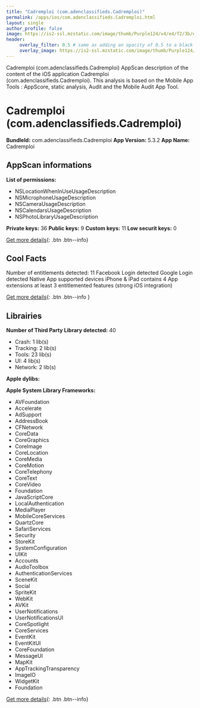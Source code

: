 ```yaml
---
title: "Cadremploi (com.adenclassifieds.Cadremploi)"
permalink: /apps/ios/com.adenclassifieds.Cadremploi.html
layout: single
author_profile: false
image: https://is2-ssl.mzstatic.com/image/thumb/Purple124/v4/e4/f2/3b/e4f23b2e-d9bc-b96b-67e4-12334bb2e836/AppIcon-0-1x_U007emarketing-0-7-0-85-220.png/512x512bb.jpg
header: 
     overlay_filter: 0.5 # same as adding an opacity of 0.5 to a black background
     overlay_image: https://is2-ssl.mzstatic.com/image/thumb/Purple124/v4/e4/f2/3b/e4f23b2e-d9bc-b96b-67e4-12334bb2e836/AppIcon-0-1x_U007emarketing-0-7-0-85-220.png/512x512bb.jpg
---
```

Cadremploi (com.adenclassifieds.Cadremploi) AppScan description of the content of the iOS application Cadremploi (com.adenclassifieds.Cadremploi). This analysis is based on the Mobile App Tools : AppScore, static analysis, Audit and the Mobile Audit App Tool.

# Cadremploi (com.adenclassifieds.Cadremploi)

**BundleId:** com.adenclassifieds.Cadremploi
**App Version:** 5.3.2
**App Name:** Cadremploi


## AppScan informations 

**List of permissions:** 
- NSLocationWhenInUseUsageDescription
- NSMicrophoneUsageDescription
- NSCameraUsageDescription
- NSCalendarsUsageDescription
- NSPhotoLibraryUsageDescription
  
  
**Private keys:** 36
**Public keys:** 9
**Custom keys:** 11
**Low securit keys:** 0
  
[Get more details](/pricing.html){: .btn .btn--info}

## Cool Facts

Number of entitlements detected: 11
Facebook Login detected
Google Login detected
Native App
supported devices iPhone & iPad
contains 4 App extensions
at least 3 entitlemented features (strong iOS integration)
  
[Get more details](/pricing.html){: .btn .btn--info }

## Librairies 
**Number of Third Party Library detected:** 40
- Crash: 1 lib(s)
- Tracking: 2 lib(s)
- Tools: 23 lib(s)
- UI: 4 lib(s)
- Network: 2 lib(s)


**Apple dylibs:**


**Apple System Library Frameworks:**
- AVFoundation
- Accelerate
- AdSupport
- AddressBook
- CFNetwork
- CoreData
- CoreGraphics
- CoreImage
- CoreLocation
- CoreMedia
- CoreMotion
- CoreTelephony
- CoreText
- CoreVideo
- Foundation
- JavaScriptCore
- LocalAuthentication
- MediaPlayer
- MobileCoreServices
- QuartzCore
- SafariServices
- Security
- StoreKit
- SystemConfiguration
- UIKit
- Accounts
- AudioToolbox
- AuthenticationServices
- SceneKit
- Social
- SpriteKit
- WebKit
- AVKit
- UserNotifications
- UserNotificationsUI
- CoreSpotlight
- CoreServices
- EventKit
- EventKitUI
- CoreFoundation
- MessageUI
- MapKit
- AppTrackingTransparency
- ImageIO
- WidgetKit
- Foundation


  
[Get more details](/pricing.html){: .btn .btn--info}

